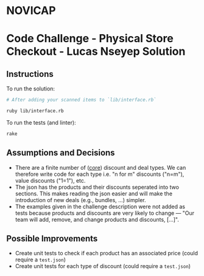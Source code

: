 # NOVICAP

# Code Challenge - Physical Store Checkout - Lucas Nseyep Solution

## Instructions

To run the solution:

```bash
# After adding your scanned items to `lib/interface.rb`

ruby lib/interface.rb
```

To run the tests (and linter):

```bash
rake
```

## Assumptions and Decisions
- There are a finite number of ([core](https://www.indeed.com/career-advice/career-development/discounts-types)) discount and deal types. We can therefore write code for each type i.e. "n for m" discounts ("n=m"), value discounts ("1=1"), etc.
- The json has the products and their discounts seperated into two sections. This makes reading the json easier and will make the introduction of new deals (e.g., bundles, ...) simpler.
- The examples given in the challenge description were not added as tests because products and discounts are very likely to change — "Our team will add, remove, and change products and discounts, [...]".

## Possible Improvements
- Create unit tests to check if each product has an associated price (could require a `test.json`)
- Create unit tests for each type of discount (could require a `test.json`)
